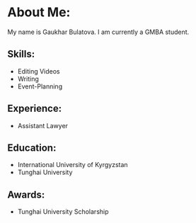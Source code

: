 # About Me:

My name is Gaukhar Bulatova. I am currently a GMBA student.
## Skills:
- Editing Videos
- Writing
- Event-Planning

## Experience:
- Assistant Lawyer

## Education:
- International University of Kyrgyzstan
- Tunghai University

## Awards:
- Tunghai University Scholarship
